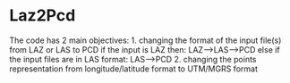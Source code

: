 # Laz2Pcd
The code has 2 main objectives:
    1. changing the format of the input file(s) from LAZ or LAS to PCD
       if the input is LAZ then: LAZ-->LAS-->PCD
       else if the input files are in LAS format: LAS-->PCD
    2. changing the points representation from longitude/latitude format to UTM/MGRS format
